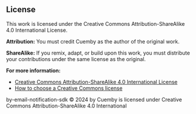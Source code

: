## License

This work is licensed under the Creative Commons Attribution-ShareAlike 4.0 International License.

**Attribution:** You must credit Cuemby as the author of the original work.

**ShareAlike:** If you remix, adapt, or build upon this work, you must distribute your contributions under the same license as the original.

**For more information:**

- [Creative Commons Attribution-ShareAlike 4.0 International License](https://creativecommons.org/licenses/by-sa/4.0/)
- [How to choose a Creative Commons license](https://creativecommons.org/choose/license/)

by-email-notification-sdk © 2024 by Cuemby is licensed under Creative Commons Attribution-ShareAlike 4.0 International
